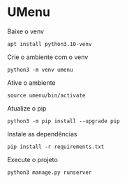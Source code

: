 # UMenu

Baixe o venv
``` 
apt install python3.10-venv
```

Crie o ambiente com o venv
```
python3 -m venv umenu
```

Ative o ambiente
```
source umenu/bin/activate
```
Atualize o pip
```
python3 -m pip install --upgrade pip
```

Instale as dependências
```
pip install -r requirements.txt
```
Execute o projeto
```
python3 manage.py runserver
```
